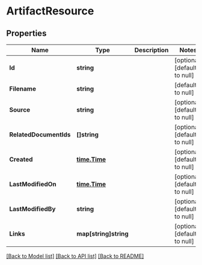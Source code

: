 # ArtifactResource

## Properties
Name | Type | Description | Notes
------------ | ------------- | ------------- | -------------
**Id** | **string** |  | [optional] [default to null]
**Filename** | **string** |  | [default to null]
**Source** | **string** |  | [optional] [default to null]
**RelatedDocumentIds** | **[]string** |  | [optional] [default to null]
**Created** | [**time.Time**](time.Time.md) |  | [optional] [default to null]
**LastModifiedOn** | [**time.Time**](time.Time.md) |  | [optional] [default to null]
**LastModifiedBy** | **string** |  | [optional] [default to null]
**Links** | **map[string]string** |  | [optional] [default to null]

[[Back to Model list]](../README.md#documentation-for-models) [[Back to API list]](../README.md#documentation-for-api-endpoints) [[Back to README]](../README.md)


